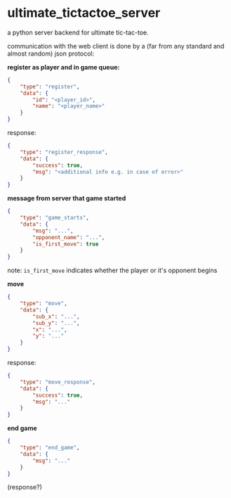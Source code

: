 # ultimate_tictactoe_server

a python server backend for ultimate tic-tac-toe.

communication with the web client is done by a (far from any standard and almost random) json protocol:



**register as player and in game queue:**

```json
{
    "type": "register",
    "data": {
        "id": "<player_id>",
   		"name": "<player_name>"
    }
}
```

response:

```JSON
{
    "type": "register_response",
    "data": {
        "success": true,
        "msg": "<additional info e.g. in case of error>"
    }
}
```



**message from server that game started**

```json
{
    "type": "game_starts",
    "data": {
        "msg": "...",
        "opponent_name": "...",
        "is_first_move": true
    }
}
```

note: `is_first_move` indicates whether the player or it's opponent begins



**move**

```json
{
    "type": "move",
    "data": {
        "sub_x": "...",
        "sub_y": "...",
        "x": "...",
        "y": "..."
    }
}
```

response:

```json
{
    "type": "move_response",
    "data": {
        "success": true,
        "msg": "..."
    }
}
```



**end game**

```json
{
    "type": "end_game",
    "data": {
        "msg": "..."
    }
}
```

(response?)